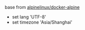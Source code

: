 base from [alpinelinux/docker-alpine](https://github.com/alpinelinux/docker-alpine)   

* set lang 'UTF-8'     
* set timezone 'Asia/Shanghai'